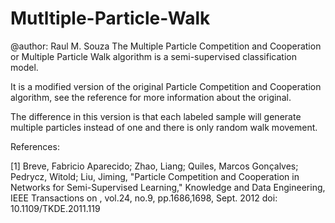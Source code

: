 # Mutltiple-Particle-Walk

@author: Raul M. Souza
The Multiple Particle Competition and Cooperation or Multiple Particle Walk algorithm
 is a semi-supervised classification model.
 
It is a modified version of the original Particle Competition and Cooperation algorithm, see the reference
for more information about the original.

The difference in this version is that each labeled sample will generate multiple 
particles instead of one and there is only random walk movement.

References:
    
[1] Breve, Fabricio Aparecido; Zhao, Liang; Quiles, Marcos Gonçalves; Pedrycz, Witold; Liu, Jiming, 
"Particle Competition and Cooperation in Networks for Semi-Supervised Learning," 
Knowledge and Data Engineering, IEEE Transactions on , vol.24, no.9, pp.1686,1698, Sept. 2012
doi: 10.1109/TKDE.2011.119
